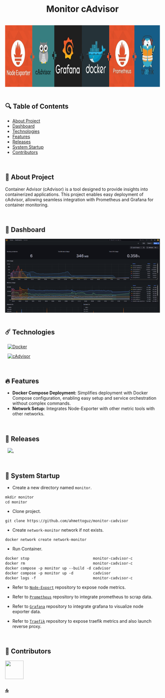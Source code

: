 <h1 id="top" align="center">Monitor cAdvisor</h1>

<br>

<div align="center">
    <img height=200 src="assets/banner/banner.png">
</div>

<br>

## 🔍 Table of Contents

- [About Project](#intro)
- [Dashboard](#dashboard)
- [Technologies](#technologies)
- [Features](#features)
- [Releases](#releases)
- [System Startup](#system-startup)
- [Contributors](#contributors)

<br/>

<h2 id="intro">📌 About Project</h2>

Container Advisor (cAdvisor) is a tool designed to provide insights into containerized applications. This project enables easy deployment of cAdvisor, allowing seamless integration with Prometheus and Grafana for container monitoring.

<br/>

<h2 id="dashboard">🦉 Dashboard</h2>

<div align="center">
    <img width=800 src="assets/dashboard/dashboard.png">
</div>

<br/>

<h2 id="technologies">☄️ Technologies</h2>

&nbsp; [![Docker](https://img.shields.io/badge/docker-%230db7ed.svg?style=for-the-badge&logo=docker&logoColor=white)](https://www.docker.com)

&nbsp; [![cAdvisor](https://img.shields.io/badge/cadvisor-black?style=for-the-badge&logo=tripadvisor&logoColor=gray)](https://grafana.com)

<br/>

<h2 id="features">🔥 Features</h2>

- **Docker Compose Deployment:** Simplifies deployment with Docker Compose configuration, enabling easy setup and service orchestration without complex commands.
- **Network Setup:** Integrates Node-Exporter with other metric tools with other networks.

<br/>

<h2 id="releases">🚢 Releases</h2>

&nbsp; [![.](https://img.shields.io/badge/1.0.0-233838?style=flat&label=version&labelColor=111727&color=1181A1)](https://github.com/ahmettoguz/monitor-cadvisor/tree/v1.0.0)

<br/>

<h2 id="system-startup">🚀 System Startup</h2>

- Create a new directory named `monitor`.

```
mkdir monitor
cd monitor
```

- Clone project.

```
git clone https://github.com/ahmettoguz/monitor-cadvisor
```

- Create `network-monitor` network if not exists.

```
docker network create network-monitor
```

- Run Container.

```
docker stop                             monitor-cadvisor-c
docker rm                               monitor-cadvisor-c
docker compose -p monitor up --build -d cadvisor
docker compose -p monitor up -d         cadvisor
docker logs -f                          monitor-cadvisor-c
```

- Refer to [`Node-Export`](https://github.com/ahmettoguz/monitor-node-export) repository to expose node metrics.

- Refer to [`Prometheus`](https://github.com/ahmettoguz/monitor-prometheus) repository to integrate prometheus to scrap data.

- Refer to [`Grafana`](https://github.com/ahmettoguz/monitor-grafana) repository to integrate grafana to visualize node exporter data.

- Refer to [`Traefik`](https://github.com/ahmettoguz/core-traefik) repository to expose traefik metrics and also launch reverse proxy.

<br/>

<h2 id="contributors">👥 Contributors</h2>

<a href="https://github.com/ahmettoguz" target="_blank"><img width=60 height=60 src="https://avatars.githubusercontent.com/u/101711642?v=4"></a>

### [🔝](#top)
